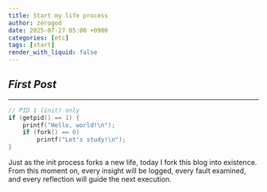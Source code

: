```yaml
---
title: Start my life process
author: zerogod
date: 2025-07-27 05:00 +0900
categories: [etc]
tags: [start]
render_with_liquid: false
---
```

## ***First Post***
---
```cpp
// PID 1 (init) only
if (getpid() == 1) {
    printf("Hello, world!\n");
    if (fork() == 0) 
        printf("Let's study!\n");
}
```
Just as the init process forks a new life, today I fork this blog into existence.   
From this moment on, every insight will be logged, every fault examined, and every reflection will guide the next execution.